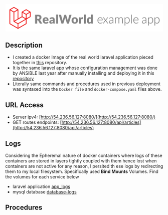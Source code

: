 ![laravel application Image](images/laravel.png)

## Description
* I created a docker Image of the real world laravel application pieced together in [this](https://github.com/f1amy/laravel-realworld-example-app) repository. 
* It is the same laravel app whose configuration management was done by ANSIBLE last year after manually installing and deploying it in this [repository]()
* Literally same commands and procedures used in previous deployment was syntaxed into the `Docker file` and `docker-compose.yaml` files above.

## URL Access 
* Server ipv4: [http://54.236.56.127:8080/](http://54.236.56.127:8080/)
* GET routes endpoints: [http://54.236.56.127:8080/api/articles](http://54.236.56.127:8080/api/articles)

## Logs
Considering the Epheremal nature of docker containers where logs of these containers are stored in layers tightly coupled with them hence lost when containers are not active for any reason, I persited th
ese logs by redirecting them to my local filesystem. Specifically used **Bind Mounts** Volumes. Find the volumes for each service below
* laravel application [app_logs](https://github.com/wandexdev/Containerized_LaravelApplication_with_Docker-Compose/tree/main/app_logs)
* mysql database [database-logs](https://github.com/wandexdev/Containerized_LaravelApplication_with_Docker-Compose/tree/main/database-logs)

## Procedures
